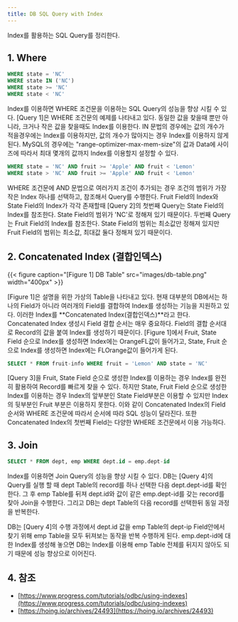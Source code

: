 ```yaml
---
title: DB SQL Query with Index
---
```


Index를 활용하는 SQL Query를 정리한다.

## 1. Where

```sql {caption="[Query 1] Where 단일 조건문"}
WHERE state = 'NC'
WHERE state IN ('NC')
WHERE state >= 'NC'
WHERE state < 'NC'
```

Index를 이용하면 WHERE 조건문을 이용하는 SQL Query의 성능을 향상 시킬 수 있다. [Query 1]은 WHERE 조건문의 예제를 나타내고 있다. 동일한 값을 찾을때 뿐만 아니라, 크거나 작은 값을 찾을때도 Index를 이용한다. IN 문법의 경우에는 값의 개수가 적을경우에는 Index를 이용하지만, 값의 개수가 많아지는 경우 Index를 이용하지 않게된다. MySQL의 경우에는 "range-optimizer-max-mem-size"의 값과 Data에 사이즈에 따라서 최대 몇개의 값까지 Index를 이용할지 설정할 수 있다.

```sql {caption="[Query 2] Where 복수 조건문"}
WHERE state = 'NC' AND fruit >= 'Apple' AND fruit < 'Lemon'
WHERE state > 'NC' AND fruit >= 'Apple' AND fruit < 'Lemon'
```

WHERE 조건문에 AND 문법으로 여러가지 조건이 추가되는 경우 조건의 범위가 가장 작은 Index 하나를 선택하고, 참조해서 Query를 수행한다. Fruit Field의 Index와 State Field의 Index가 각각 존재할때 [Query 2]의 첫번째 Query는 State Field의 Index를 참조한다. State Field의 범위가 'NC'로 정해져 있기 때문이다. 두번째 Query는 Fruit Field의 Index를 참조한다. State Field의 범위는 최소값만 정해져 있지만 Fruit Field의 범위는 최소값, 최대값 둘다 정해져 있기 때문이다.

## 2. Concatenated Index (결합인덱스)

{{< figure caption="[Figure 1] DB Table" src="images/db-table.png" width="400px" >}}

[Figure 1]은 설명을 위한 가상의 Table을 나타내고 있다. 현재 대부분의 DB에서는 하나의 Field가 아니라 여러개의 Field를 결합하여 Index를 생성하는 기능을 지원하고 있다. 이러한 Index를 **Concatenated Index(결합인덱스)**라고 한다. Concatenated Index 생성시 Field 결합 순서는 매우 중요하다. Field의 결합 순서대로 Record의 값을 붙여 Index를 생성하기 때문이다. [Figure 1]에서 Fruit, State Field 순으로 Index를 생성하면 Index에는 OrangeFL값이 들어가고, State, Fruit 순으로 Index를 생성하면 Index에는 FLOrange값이 들어가게 된다.

```sql {caption="[Query 3] Select, Where 복수 조건문"}
SELECT * FROM fruit-info WHERE fruit = 'Lemon' AND state = 'NC'
```

[Query 3]을 Fruit, State Field 순으로 생성한 Index를 이용하는 경우 Index를 완전히 활용하여 Record를 빠르게 찾을 수 있다. 하지만 State, Fruit Field 순으로 생성한 Index를 이용하는 경우 Index의 앞부분인 State Field부분은 이용할 수 있지만 Index의 뒷부분인 Fruit 부분은 이용하지 못한다. 이와 같이 Concatenated Index의 Field 순서와 WHERE 조건문에 따라서 순서에 따라 SQL 성능이 달라진다. 또한 Concatenated Index의 첫번째 Field는 다양한 WHERE 조건문에서 이용 가능하다.

## 3. Join

```sql {caption="[Query 4] Join"}
SELECT * FROM dept, emp WHERE dept.id = emp.dept-id
```

Index를 이용하면 Join Query의 성능을 향상 시킬 수 있다. DB는 [Query 4]의 Query를 실행 할 때 dept Table의 record를 하나 선택한 다음 dept.dept-id를 확인한다. 그 후 emp Table를 뒤져 dept.id와 값이 같은 emp.dept-id를 갖는 record를 찾아 Join을 수행한다. 그리고 DB는 dept Table의 다음 record를 선택한뒤 동일 과정을 반복한다.

DB는 [Query 4]의 수행 과정에서 dept.id 값을 emp Table의 dept-ip Field안에서 찾기 위해 emp Table을 모두 뒤져보는 동작을 반복 수행하게 된다. emp.dept-id에 대한 Index를 생성해 놓으면 DB는 Index를 이용해 emp Table 전체를 뒤지지 않아도 되기 때문에 성능 향상으로 이어진다.

## 4. 참조

* [https://www.progress.com/tutorials/odbc/using-indexes](https://www.progress.com/tutorials/odbc/using-indexes)
* [https://hoing.io/archives/24493](https://hoing.io/archives/24493)